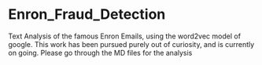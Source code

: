 # Enron_Fraud_Detection

Text Analysis of the famous Enron Emails, using the word2vec model of google. This work has been pursued purely out of curiosity, and is currently on going. Please go through the MD files for the analysis
